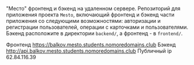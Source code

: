 "Место" фронтенд и бэкенд на удаленном сервере.
Репозиторий для приложения проекта `Mesto`, включающий фронтенд и бэкенд части приложения со следующими возможностями: авторизации и регистрации пользователей, операции с карточками и пользователями. Бэкенд расположите в директории `backend/`, а фронтенд - в `frontend/`. 
  

Фронтенд https://balkov.mesto.students.nomoredomains.club
Бэкенд http://api.balkov.mesto.students.nomoredomains.club
Публичный ip 62.84.116.39
